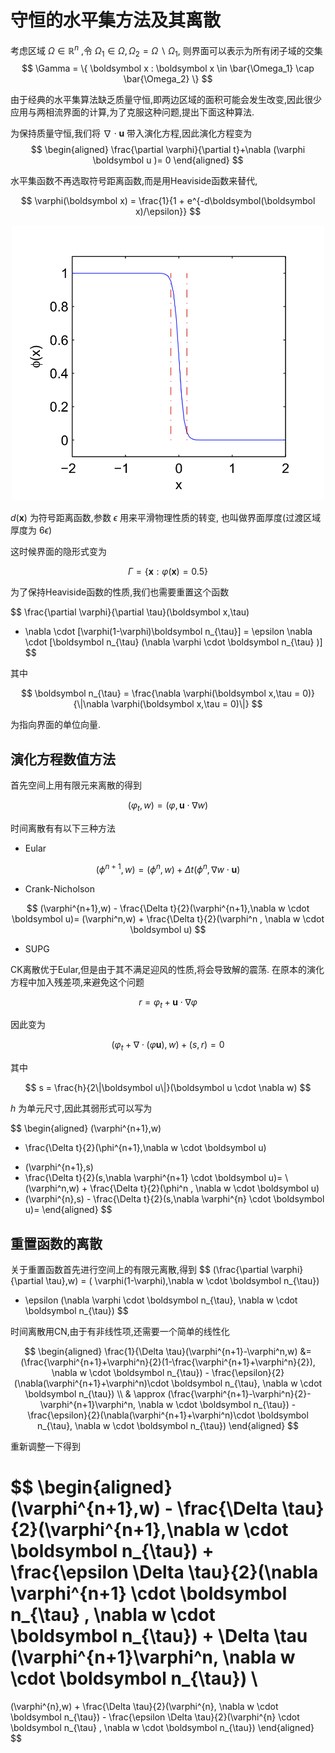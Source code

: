 # 守恒的水平集方法及其离散

考虑区域 $\Omega \in \mathbb R^n$ ,令 $\Omega_1 \in \Omega , \Omega_2 = \Omega \backslash \Omega_1$,
则界面可以表示为所有闭子域的交集
$$
\Gamma = \{ \boldsymbol x : \boldsymbol x \in \bar{\Omega_1} \cap \bar{\Omega_2} \}
$$

由于经典的水平集算法缺乏质量守恒,即两边区域的面积可能会发生改变,因此很少应用与两相流界面的计算,为了克服这种问题,提出下面这种算法.

为保持质量守恒,我们将 $\nabla \cdot \boldsymbol u$ 带入演化方程,因此演化方程变为
$$
\begin{aligned}
\frac{\partial \varphi}{\partial t}+\nabla (\varphi \boldsymbol u )= 0
\end{aligned}
$$

水平集函数不再选取符号距离函数,而是用Heaviside函数来替代,

$$
\varphi(\boldsymbol x) = \frac{1}{1 + e^{-d\boldsymbol(\boldsymbol x)/\epsilon}}
$$



<div align="center">
    	<img src='./figures/heaviside.png' width="500"> 
</div>

$d(\boldsymbol x)$ 为符号距离函数,参数 $\epsilon$ 用来平滑物理性质的转变,
也叫做界面厚度(过渡区域厚度为 $6 \epsilon$)

这时候界面的隐形式变为

$$
\Gamma = \{\boldsymbol x: \varphi(\boldsymbol x) = 0.5\}
$$

为了保持Heaviside函数的性质,我们也需要重置这个函数

$$
\frac{\partial \varphi}{\partial \tau}(\boldsymbol x,\tau) 
+ \nabla \cdot [\varphi(1-\varphi)\boldsymbol n_{\tau}] = 
\epsilon \nabla \cdot [\boldsymbol n_{\tau} 
(\nabla \varphi \cdot \boldsymbol n_{\tau} )]
$$

其中

$$
\boldsymbol n_{\tau} = \frac{\nabla \varphi(\boldsymbol x,\tau = 0)}
{\|\nabla \varphi(\boldsymbol x,\tau = 0)\|}
$$

为指向界面的单位向量.

## 演化方程数值方法

首先空间上用有限元来离散的得到

$$
(\varphi_t ,w) = (\varphi ,\boldsymbol u \cdot \nabla w)
$$

时间离散有有以下三种方法

- Eular

$$
(\phi^{n+1},w) = 
(\phi^n,w) + \Delta t(\phi^n , \nabla w \cdot \boldsymbol u)
$$

- Crank-Nicholson

$$
(\varphi^{n+1},w) - \frac{\Delta t}{2}(\varphi^{n+1},\nabla w \cdot \boldsymbol u)= 
(\varphi^n,w) + \frac{\Delta t}{2}(\varphi^n , \nabla w \cdot \boldsymbol u)
$$

- SUPG

CK离散优于Eular,但是由于其不满足迎风的性质,将会导致解的震荡.
在原本的演化方程中加入残差项,来避免这个问题

$$
r = \varphi_t + \boldsymbol u \cdot \nabla \varphi
$$

因此变为

$$
(\varphi_t + \nabla \cdot (\varphi \boldsymbol u),w) + (s,r)= 0
$$

其中

$$
s = \frac{h}{2\|\boldsymbol u\|}(\boldsymbol u \cdot \nabla w)
$$

$h$ 为单元尺寸,因此其弱形式可以写为

$$
\begin{aligned}
(\varphi^{n+1},w) 
- \frac{\Delta t}{2}(\phi^{n+1},\nabla w \cdot \boldsymbol u)
+ (\varphi^{n+1},s) 
+ \frac{\Delta t}{2}(s,\nabla \varphi^{n+1} \cdot \boldsymbol u)= \\ 
(\varphi^n,w) + \frac{\Delta t}{2}(\phi^n , \nabla w \cdot \boldsymbol u)
+ (\varphi^{n},s) - \frac{\Delta t}{2}(s,\nabla \varphi^{n} \cdot \boldsymbol u)= 
\end{aligned}
$$

## 重置函数的离散

关于重置函数首先进行空间上的有限元离散,得到
$$
(\frac{\partial \varphi}{\partial \tau},w) =
( \varphi(1-\varphi),\nabla w \cdot \boldsymbol n_{\tau})  
- \epsilon (\nabla \varphi \cdot \boldsymbol n_{\tau}, 
\nabla w \cdot \boldsymbol n_{\tau})
$$

时间离散用CN,由于有非线性项,还需要一个简单的线性化

$$
\begin{aligned}
\frac{1}{\Delta \tau}(\varphi^{n+1}-\varphi^n,w) &= 
(\frac{\varphi^{n+1}+\varphi^n}{2}(1-\frac{\varphi^{n+1}+\varphi^n}{2}),
\nabla w \cdot  \boldsymbol n_{\tau}) - 
\frac{\epsilon}{2}(\nabla(\varphi^{n+1}+\varphi^n)\cdot  \boldsymbol n_{\tau},
\nabla w \cdot  \boldsymbol n_{\tau}) \\
& \approx 
(\frac{\varphi^{n+1}-\varphi^n}{2}-\varphi^{n+1}\varphi^n,
\nabla w \cdot  \boldsymbol n_{\tau}) - 
\frac{\epsilon}{2}(\nabla(\varphi^{n+1}+\varphi^n)\cdot  \boldsymbol n_{\tau},
\nabla w \cdot  \boldsymbol n_{\tau}) 
\end{aligned}
$$

重新调整一下得到

$$
\begin{aligned}
(\varphi^{n+1},w) -
\frac{\Delta \tau}{2}(\varphi^{n+1},\nabla w \cdot \boldsymbol n_{\tau}) + 
\frac{\epsilon \Delta \tau}{2}(\nabla \varphi^{n+1} \cdot \boldsymbol n_{\tau} ,
\nabla w \cdot \boldsymbol n_{\tau}) +
\Delta \tau (\varphi^{n+1}\varphi^n,
\nabla w \cdot \boldsymbol n_{\tau}) \\
= 
(\varphi^{n},w) + \frac{\Delta \tau}{2}(\varphi^{n},
\nabla w \cdot \boldsymbol n_{\tau}) - 
\frac{\epsilon \Delta \tau}{2}(\varphi^{n} \cdot \boldsymbol n_{\tau} ,
\nabla w \cdot \boldsymbol n_{\tau}) 
\end{aligned}
$$
